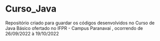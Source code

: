 # Curso_Java
Repositório criado para guardar os códigos desenvolvidos no Curso de Java Básico ofertado no IFPR - Campus Paranavaí , ocorrendo de 26/09/2022 à 19/10/2022
